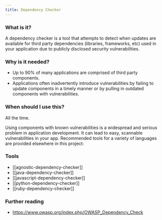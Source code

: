 ```yaml
---
title: Dependency Checker
---
```


### What is it?

A dependency checker is a tool that attempts to detect when updates are available for third party dependencies (libraries, frameworks, etc) used in your application due to publicly disclosed security vulnerabilities.

### Why is it needed?

* Up to 90% of many applications are comprised of third party components.
* Applications often inadvertently introduce vulnerabilities by failing to update components in a timely manner or by pulling in outdated components with vulnerabilities.

### When should I use this?

All the time.

Using components with known vulnerabilities is a widespread and serious problem in application development. It can lead to easy, scannable vulnerabilities in your app. Recommended tools for a variety of languages are provided elsewhere in this project:

### Tools

* [[agnostic-dependency-checker]]
* [[java-dependency-checker]]
* [[javascript-dependency-checker]]
* [[python-dependency-checker]]
* [[ruby-dependency-checker]]

### Further reading

* <https://www.owasp.org/index.php/OWASP_Dependency_Check>


